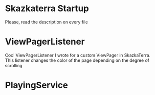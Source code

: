 # Skazkaterra Startup
Please, read the description on every file

# ViewPagerListener
Cool ViewPagerListener I wrote for a custom ViewPager in SkazkaTerra.
This listener changes the color of the page depending on the degree
of scrolling

# PlayingService
